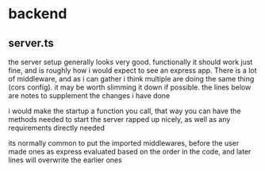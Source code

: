 # backend

## server.ts
the server setup generally looks very good. functionally it should work just fine, and is roughly how i would expect to see an express app.
There is a lot of middleware, and as i can gather i think multiple are doing the same thing (cors config). it may be worth slimming it down if possible.
the lines below are notes to supplement the changes i have done

i would make the startup a function you call, that way you can have the methods needed to start the server rapped up nicely, as well as any requirements directly needed

its normally common to put the imported middlewares, before the user made ones as express evaluated based on the order in the code, and later lines will overwrite the earlier ones

